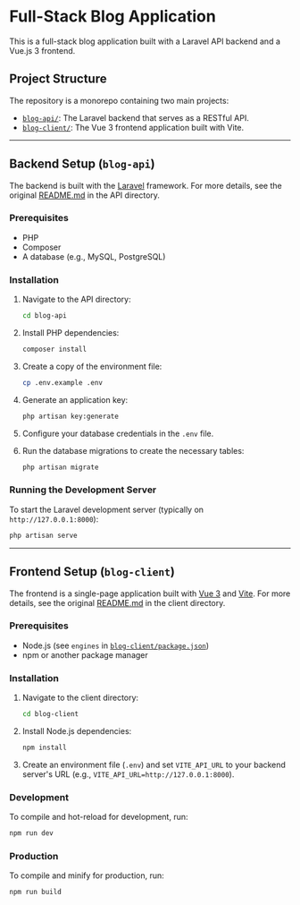 # Full-Stack Blog Application

This is a full-stack blog application built with a Laravel API backend and a Vue.js 3 frontend.

## Project Structure

The repository is a monorepo containing two main projects:

-   [`blog-api/`](blog-api/): The Laravel backend that serves as a RESTful API.
-   [`blog-client/`](blog-client/): The Vue 3 frontend application built with Vite.

---

## Backend Setup (`blog-api`)

The backend is built with the [Laravel](https://laravel.com/) framework. For more details, see the original [README.md](blog-api/README.md) in the API directory.

### Prerequisites

-   PHP
-   Composer
-   A database (e.g., MySQL, PostgreSQL)

### Installation

1.  Navigate to the API directory:

    ```sh
    cd blog-api
    ```

2.  Install PHP dependencies:

    ```sh
    composer install
    ```

3.  Create a copy of the environment file:

    ```sh
    cp .env.example .env
    ```

4.  Generate an application key:

    ```sh
    php artisan key:generate
    ```

5.  Configure your database credentials in the `.env` file.

6.  Run the database migrations to create the necessary tables:
    ```sh
    php artisan migrate
    ```

### Running the Development Server

To start the Laravel development server (typically on `http://127.0.0.1:8000`):

```sh
php artisan serve
```

---

## Frontend Setup (`blog-client`)

The frontend is a single-page application built with [Vue 3](https://vuejs.org/) and [Vite](https://vitejs.dev/). For more details, see the original [README.md](blog-client/README.md) in the client directory.

### Prerequisites

-   Node.js (see `engines` in [`blog-client/package.json`](blog-client/package.json))
-   npm or another package manager

### Installation

1.  Navigate to the client directory:

    ```sh
    cd blog-client
    ```

2.  Install Node.js dependencies:

    ```sh
    npm install
    ```

3.  Create an environment file (`.env`) and set `VITE_API_URL` to your backend server's URL (e.g., `VITE_API_URL=http://127.0.0.1:8000`).

### Development

To compile and hot-reload for development, run:

```sh
npm run dev
```

### Production

To compile and minify for production, run:

```sh
npm run build
```
